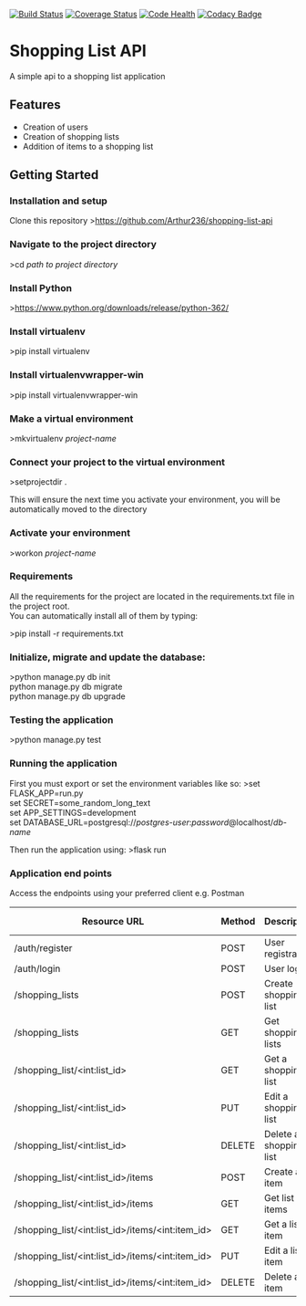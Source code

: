 [![Build Status](https://travis-ci.org/Arthur236/shopping-list-api.svg?branch=master)](https://travis-ci.org/Arthur236/shopping-list-api)   [![Coverage Status](https://coveralls.io/repos/github/Arthur236/shopping-list-api/badge.svg?branch=master)](https://coveralls.io/github/Arthur236/shopping-list-api?branch=master)   [![Code Health](https://landscape.io/github/Arthur236/shopping-list-api/master/landscape.svg?style=flat)](https://landscape.io/github/Arthur236/shopping-list-api/master)   [![Codacy Badge](https://api.codacy.com/project/badge/Grade/78995aa52f52492187af656f7c2cc06f)](https://www.codacy.com/app/Arthur236/shopping-list-api?utm_source=github.com&amp;utm_medium=referral&amp;utm_content=Arthur236/shopping-list-api&amp;utm_campaign=Badge_Grade)

# Shopping List API

A simple api to a shopping list application

## Features

* Creation of users
* Creation of shopping lists
* Addition of items to a shopping list

## Getting Started

### Installation and setup
Clone this repository
&gt;https://github.com/Arthur236/shopping-list-api

### Navigate to the project directory

&gt;cd _path to project directory_

### Install Python

&gt;https://www.python.org/downloads/release/python-362/

### Install virtualenv

&gt;pip install virtualenv

### Install virtualenvwrapper-win

&gt;pip install virtualenvwrapper-win

### Make a virtual environment

&gt;mkvirtualenv _project-name_

### Connect your project to the virtual environment

&gt;setprojectdir .

This will ensure the next time you activate your environment, you will be automatically moved to the directory

### Activate your environment

&gt;workon _project-name_

### Requirements

All the requirements for the project are located in the requirements.txt file in the project root.  
You can automatically install all of them by typing:  

&gt;pip install -r requirements.txt

### Initialize, migrate and update the database:
&gt;python manage.py db init  
 python manage.py db migrate  
 python manage.py db upgrade
 
 ### Testing the application
 &gt;python manage.py test
 
 ### Running the application
 First you must export or set the environment variables like so:
 &gt;set FLASK_APP=run.py  
set SECRET=some_random_long_text  
set APP_SETTINGS=development  
set DATABASE_URL=postgresql://_postgres-user_:_password_@localhost/_db-name_

Then run the application using:
&gt;flask run

### Application end points
Access the endpoints using your preferred client e.g. Postman

| Resource URL                                                   | Method  | Description              | Requires Token |
|----------------------------------------------------------------|---------|--------------------------|----------------|
| /auth/register                                                 | POST    | User registration        | FALSE          |
| /auth/login                                                    | POST    | User login               | FALSE          |
| /shopping_lists                                                | POST    | Create shopping list     | TRUE           |
| /shopping_lists                                                | GET     | Get shopping lists       | TRUE           |
| /shopping_list/&lt;int:list_id&gt;                             | GET     | Get a shopping list      | TRUE           |
| /shopping_list/&lt;int:list_id&gt;                             | PUT     | Edit a shopping list     | TRUE           |
| /shopping_list/&lt;int:list_id&gt;                             | DELETE  | Delete a shopping list   | TRUE           |
| /shopping_list/&lt;int:list_id&gt;/items                       | POST    | Create a list item       | TRUE           |
| /shopping_list/&lt;int:list_id&gt;/items                       | GET     | Get list items           | TRUE           |
| /shopping_list/&lt;int:list_id&gt;/items/&lt;int:item_id&gt;   | GET     | Get a list item          | TRUE           |
| /shopping_list/&lt;int:list_id&gt;/items/&lt;int:item_id&gt;   | PUT     | Edit a list item         | TRUE           |
| /shopping_list/&lt;int:list_id&gt;/items/&lt;int:item_id&gt;   | DELETE  | Delete a list item       | TRUE           |
